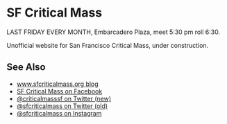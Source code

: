 # SF Critical Mass

LAST FRIDAY EVERY MONTH, Embarcadero Plaza, meet 5:30 pm roll 6:30.

Unofficial website for San Francisco Critical Mass, under construction.

## See Also
* [www.sfcriticalmass.org blog](https://www.sfcriticalmass.org/)
* [SF Critical Mass on Facebook](https://www.facebook.com/sfcriticalmass)
* [@criticalmasssf on Twitter (new)](https://twitter.com/criticalmasssf)
* [@sfcriticalmass on Twitter (old)](https://twitter.com/sfcriticalmass)
* [@sfcriticalmass on Instagram](https://www.instagram.com/sfcriticalmass/)
